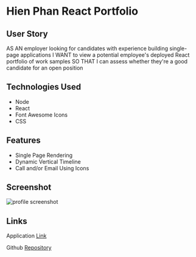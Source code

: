 # Hien Phan React Portfolio

## User Story
AS AN employer looking for candidates with experience building single-page applications
I WANT to view a potential employee's deployed React portfolio of work samples
SO THAT I can assess whether they're a good candidate for an open position

## Technologies Used
- Node
- React
- Font Awesome Icons
- CSS

## Features
- Single Page Rendering
- Dynamic Vertical Timeline
- Call and/or Email Using Icons

## Screenshot

![profile screenshot](../HVP-React-Portfolio/src/assets/reactPortfolio.png)

## Links

Application [Link](https://hvphan1993.github.io/HVP-React-Portfolio/)

Github [Repository](https://github.com/hvphan1993/HVP-React-Portfolio.git)

